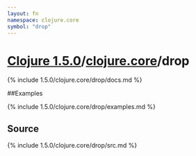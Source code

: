 ```yaml
---
layout: fn
namespace: clojure.core
symbol: "drop"
---
```


# [Clojure 1.5.0](../../)/[clojure.core](../)/drop

{% include 1.5.0/clojure.core/drop/docs.md %}

##Examples

{% include 1.5.0/clojure.core/drop/examples.md %}
## Source
{% include 1.5.0/clojure.core/drop/src.md %}

